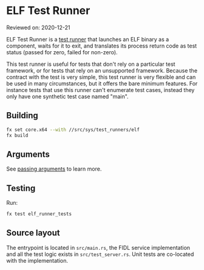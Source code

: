 # ELF Test Runner

Reviewed on: 2020-12-21

ELF Test Runner is a [test runner][test-runner] that launches an ELF binary as
a component, waits for it to exit, and translates its process return code as
test status (passed for zero, failed for non-zero).

This test runner is useful for tests that don't rely on a particular test
framework, or for tests that rely on an unsupported framework. Because the
contract with the test is very simple, this test runner is very flexible and
can be used in many circumstances, but it offers the bare minimum features.
For instance tests that use this runner can't enumerate test cases, instead
they only have one synthetic test case named "main".

## Building

```bash
fx set core.x64 --with //src/sys/test_runners/elf
fx build
```

## Arguments

See [passing arguments][passing-arguments] to learn more.

## Testing

Run:

```bash
fx test elf_runner_tests
```

## Source layout

The entrypoint is located in `src/main.rs`, the FIDL service implementation and
all the test logic exists in `src/test_server.rs`. Unit tests are co-located
with the implementation.

[test-runner]: ../README.md
[passing-arguments]: https://fuchsia.dev/fuchsia-src/development/testing/components/test_runner_framework#passing_arguments